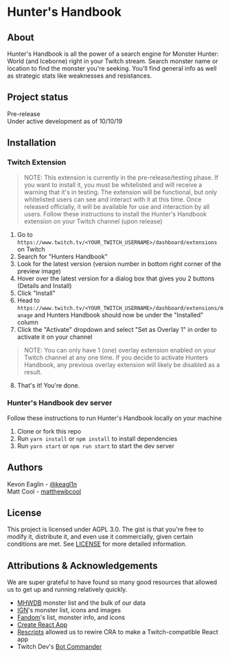 <!-- banner w logo -->
# Hunter's Handbook

## About
Hunter's Handbook is all the power of a search engine for Monster Hunter: World (and Iceborne) right in your Twitch stream. Search monster name or location to find the monster you're seeking. You'll find general info as well as strategic stats like weaknesses and resistances.
<!-- need some examples here -->



## Project status
Pre-release  
Under active development as of 10/10/19  

## Installation
<!-- should this be for running the project locally or installing the extension on your Twitch channel? Who's more likely to be on this page? Could maybe include both -->
### Twitch Extension
> NOTE: This extension is currently in the pre-release/testing phase. If you want to install it, you must be whitelisted and will receive a warning that it's in testing. The extension will be functional, but only whitelisted users can see and interact with it at this time. Once released officially, it will be available for use and interaction by all users.
Follow these instructions to install the Hunter's Handbook extension on your Twitch channel (upon release)  
1. Go to `https://www.twitch.tv/<YOUR_TWITCH_USERNAME>/dashboard/extensions` on Twitch
1. Search for "Hunters Handbook"
1. Look for the latest version (version number in bottom right corner of the preview image)
1. Hover over the latest version for a dialog box that gives you 2 buttons (Details and Install)
1. Click "Install"
1. Head to `https://www.twitch.tv/<YOUR_TWITCH_USERNAME>/dashboard/extensions/manage` and Hunters Handbook should now be under the "Installed" column
1. Click the "Activate" dropdown and select "Set as Overlay 1" in order to activate it on your channel
> NOTE: You can only have 1 (one) overlay extension enabled on your Twitch channel at any one time. If you decide to activate Hunters Handbook, any previous overlay extension will likely be disabled as a result.
8. That's it! You're done. 
### Hunter's Handbook dev server
Follow these instructions to run Hunter's Handbook locally on your machine  
1. Clone or fork this repo
1. Run `yarn install` or `npm install` to install dependencies
1. Run `yarn start` or `npm run start` to start the dev server

## Authors
Kevon Eaglin - [@keagl1n](https://twitter.com/keagl1n "Kevon's Twitter")  
Matt Cool - [matthewbcool](https://github.com/matthewbcool "Matt's GitHub") 
<!-- pics and links -->

## License
This project is licensed under AGPL 3.0. The gist is that you're free to modify it, distribute it, and even use it commercially, given certain conditions are met. See [LICENSE](https://github.com/keaglin/hunters-handbook/blob/master/LICENSE) for more detailed information.

## Attributions & Acknowledgements
We are super grateful to have found so many good resources that allowed us to get up and running relatively quickly.  
<!-- need links -->
- [MHWDB](https://github.com/LartTyler/MHWDB-API) monster list and the bulk of our data
- [IGN](https://www.ign.com/wikis/monster-hunter-world/Monster_List_-_Monster_Hunter:_World_and_Iceborne#Large_Monsters)'s monster list, icons and images
- [Fandom](https://monsterhunter.fandom.com/wiki/MHW:_Monsters)'s list, monster info, and icons
- [Create React App](https://github.com/facebook/create-react-app)
- [Rescripts](https://github.com/harrysolovay/rescripts) allowed us to rewire CRA to make a Twitch-compatible React app
- Twitch Dev's [Bot Commander](https://github.com/twitchdev/bot-commander)